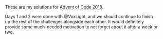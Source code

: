 These are my solutions for [Advent of Code 2018](http://adventofcode.com/2018).

Days 1 and 2 were done with @VoxLight, and we should continue to finish up the
rest of the challenges alongside each other. It would definitely provide some
much-needed motivation to not forget about it after a week or two.
